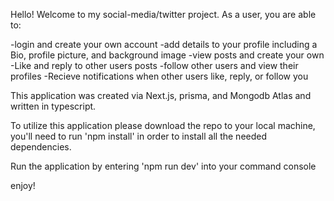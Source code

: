 Hello! Welcome to my social-media/twitter project. As a user, you are able to:

-login and create your own account
-add details to your profile including a Bio, profile picture, and background image
-view posts and create your own
-Like and reply to other users posts
-follow other users and view their profiles
-Recieve notifications when other users like, reply, or follow you

This application was created via Next.js, prisma, and Mongodb Atlas and written in  typescript.

To utilize this application please download the repo to your local machine, you'll need to run 'npm install' in order to install all the needed dependencies.

Run the application by entering 'npm run dev' into your command console

enjoy!
